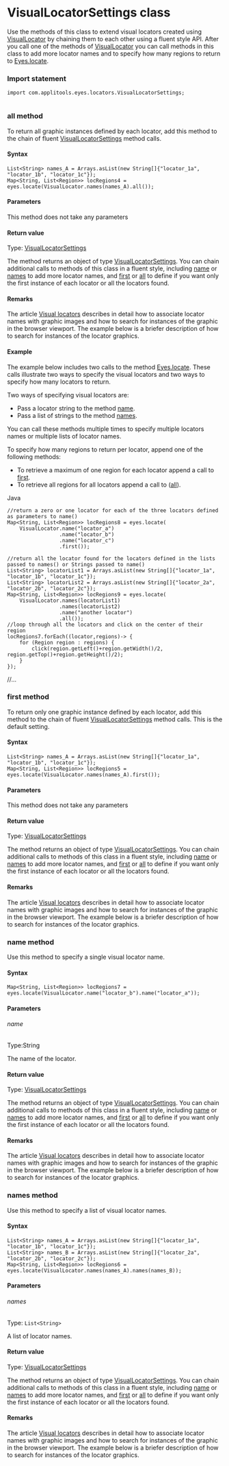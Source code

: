 # VisualLocatorSettings class

Use the methods of this class to extend visual locators created using [VisualLocator](./visuallocator) by chaining them to each other using a fluent style API.
After you call one of the methods of [VisualLocator](./visuallocator-method) you can call methods in this class to add more locator names and to specify how many regions to return to [Eyes.locate](./eyes#locate-method). 
 ### Import statement 
``` 
import com.applitools.eyes.locators.VisualLocatorSettings;
 
 ``` 
 
### all method
To return all graphic instances defined by each locator, add this method to the chain of fluent [VisualLocatorSettings](./visuallocatorsettings) method calls.

#### Syntax 
 ``` 
List<String> names_A = Arrays.asList(new String[]{"locator_1a", "locator_1b", "locator_1c"});
Map<String, List<Region>> locRegions4 = eyes.locate(VisualLocator.names(names_A).all());   
 ``` 

 #### Parameters 
This method does not take any parameters 
 
 #### Return value 
Type: [VisualLocatorSettings](./visuallocatorsettings)

The method returns an object of type [VisualLocatorSettings](./visuallocatorsettings-method). You can chain additional calls to methods of this class in a fluent style, including [name](#name-method) or [names](#names-method) to add more locator names, and [first](#first-method) or [all](#) to define if you want only the first instance of each locator or all the locators found.
        
 ####  Remarks
        
 The article [Visual locators](https://applitools.com/docs/features/visual-locators.html) describes in detail how to associate locator names with graphic images and how to search for instances of the graphic in the browser viewport. The example below is a briefer description of how to search for instances of the locator graphics.
 
 #### Example  
The example below includes two calls to the method [Eyes.locate](./eyes#locate-method). These calls illustrate two ways to specify the visual locators and two ways to specify how many locators to return.

Two ways of specifying visual locators are:

*   Pass a locator string to the method [name](#name-method).
*   Pass a list of strings to the method [names](#names-method).

You can call these methods multiple times to specify multiple locators names or multiple lists of locator names.

To specify how many regions to return per locator, append one of the following methods:

*   To retrieve a maximum of one region for each locator append a call to [first](#first-method).
*   To retrieve all regions for all locators append a call to ([all](#)).

Java

    //return a zero or one locator for each of the three locators defined as parameters to name()
    Map<String, List<Region>> locRegions8 = eyes.locate(
        VisualLocator.name("locator_a")
                     .name("locator_b")
                     .name("locator_c")
                     .first()); 
           
    //return all the locator found for the locators defined in the lists passed to names() or Strings passed to name()                   
    List<String> locatorList1 = Arrays.asList(new String[]{"locator_1a", "locator_1b", "locator_1c"});
    List<String> locatorList2 = Arrays.asList(new String[]{"locator_2a", "locator_2b", "locator_2c"});
    Map<String, List<Region>> locRegions9 = eyes.locate(
        VisualLocator.names(locatorList1)
                     .names(locatorList2)
                     .name("another locator")
                     .all());
    //loop through all the locators and click on the center of their region
    locRegions7.forEach((locator,regions)-> {
        for (Region region : regions) {
            click(region.getLeft()+region.getWidth()/2, region.getTop()+region.getHeight()/2);
        }
    });

//... 
### first method
To return only one graphic instance defined by each locator, add this method to the chain of fluent [VisualLocatorSettings](./visuallocatorsettings) method calls.
This is the default setting.

#### Syntax 
 ``` 
List<String> names_A = Arrays.asList(new String[]{"locator_1a", "locator_1b", "locator_1c"});
Map<String, List<Region>> locRegions5 = eyes.locate(VisualLocator.names(names_A).first()); 
 ``` 

 #### Parameters 
This method does not take any parameters 
 
 #### Return value 
Type: [VisualLocatorSettings](./visuallocatorsettings)

The method returns an object of type [VisualLocatorSettings](./visuallocatorsettings-method). You can chain additional calls to methods of this class in a fluent style, including [name](#name-method) or [names](#names-method) to add more locator names, and [first](#) or [all](#all-method) to define if you want only the first instance of each locator or all the locators found.
        
 ####  Remarks
        
 The article [Visual locators](https://applitools.com/docs/features/visual-locators.html) describes in detail how to associate locator names with graphic images and how to search for instances of the graphic in the browser viewport. The example below is a briefer description of how to search for instances of the locator graphics.
 
### name method
Use this method to specify a single visual locator name.

#### Syntax 
 ``` 
Map<String, List<Region>> locRegions7 = eyes.locate(VisualLocator.name("locator_b").name("locator_a")); 
 ``` 

 #### Parameters 
 ###### name 
  
 Type:String 
  
 The name of the locator. 
  
 #### Return value 
Type: [VisualLocatorSettings](./visuallocatorsettings)

The method returns an object of type [VisualLocatorSettings](./visuallocatorsettings-method). You can chain additional calls to methods of this class in a fluent style, including [name](#-method) or [names](#names-method) to add more locator names, and [first](#first-method) or [all](#all-method) to define if you want only the first instance of each locator or all the locators found.
        
 ####  Remarks
        
 The article [Visual locators](https://applitools.com/docs/features/visual-locators.html) describes in detail how to associate locator names with graphic images and how to search for instances of the graphic in the browser viewport. The example below is a briefer description of how to search for instances of the locator graphics.

### names method
Use this method to specify a list of visual locator names.

#### Syntax 
 ``` 
List<String> names_A = Arrays.asList(new String[]{"locator_1a", "locator_1b", "locator_1c"});
List<String> names_B = Arrays.asList(new String[]{"locator_2a", "locator_2b", "locator_2c"});
Map<String, List<Region>> locRegions6 = eyes.locate(VisualLocator.names(names_A).names(names_B)); 
 ``` 

 #### Parameters 
 ###### names 
  
 Type: `List<String>` 
  
 A list of locator names. 
  
 #### Return value 
Type: [VisualLocatorSettings](./visuallocatorsettings)

The method returns an object of type [VisualLocatorSettings](./visuallocatorsettings-method). You can chain additional calls to methods of this class in a fluent style, including [name](#name-method) or [names](#) to add more locator names, and [first](#first-method) or [all](#all-method) to define if you want only the first instance of each locator or all the locators found.
        
 ####  Remarks
        
 The article [Visual locators](https://applitools.com/docs/features/visual-locators.html) describes in detail how to associate locator names with graphic images and how to search for instances of the graphic in the browser viewport. The example below is a briefer description of how to search for instances of the locator graphics.
 